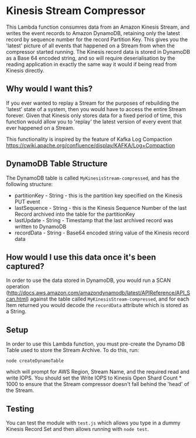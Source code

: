 # Kinesis Stream Compressor

This Lambda function consumres data from an Amazon Kinesis Stream, and writes the event records to Amazon DynamoDB, retaining only the latest record by sequence number for the record Partition Key. This gives you the 'latest' picture of all events that happened on a Stream from when the compressor started running. The Kinesis record data is stored in DynamoDB as a Base 64 encoded string, and so will require deserialisation by the reading application in exactly the same way it would if being read from Kinesis directly. 

## Why would I want this?

If you ever wanted to replay a Stream for the purposes of rebuilding the 'latest' state of a system, then you would have to access the entire Stream forever. Given that Kinesis only stores data for a fixed period of time, this function would allow you to 'replay' the latest version of every event that ever happened on a Stream.

This functionality is inspired by the feature of Kafka Log Compaction https://cwiki.apache.org/confluence/display/KAFKA/Log+Compaction 


## DynamoDB Table Structure

The DynamoDB table is called ```MyKinesisStream-compressed```, and has the following structure:

* partitionKey - String - this is the partition key specified on the Kinesis PUT event
* lastSequence - String - this is the Kinesis Sequence Number of the last Record archived into the table for the partitionKey
* lastUpdate - String - Timestamp that the last archived record was written to DynamoDB
* recordData - String - Base64 encoded string value of the Kinesis record data

## How would I use this data once it's been captured?

In order to use the data stored in DynamoDB, you would run a SCAN operation (http://docs.aws.amazon.com/amazondynamodb/latest/APIReference/API_Scan.html) against the table called ```MyKinesisStream-compressed```, and for each Item returned you would decode the ```recordData``` attribute which is stored as a String.

## Setup

In order to use this Lambda function, you must pre-create the Dynamo DB Table used to store the Stream Archive. To do this, run:

```
node createDynamoTable
```

which will prompt for AWS Region, Stream Name, and the required read and write IOPS. You should set the Write IOPS to Kinesis Open Shard Count * 1000 to ensure that the Stream compressor doesn't fall behind the 'head' of the Stream.

## Testing

You can test the module with ```test.js``` which allows you type in a dummy Kinesis Record Set and then allows running with ```node test```. 